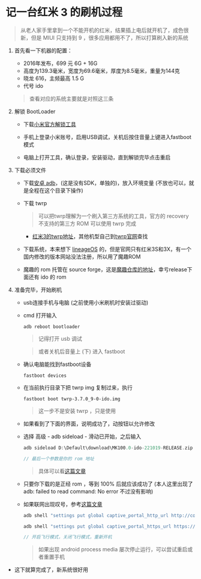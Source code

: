 # 记一台红米 3 的刷机过程

> 从老人家手里拿到一个不能开机的红米，结果插上电后就开机了，成色很新，但是 MIUI 只支持到 9 ，很多应用都用不了，所以打算刷入新的系统
1. 首先看一下机器的配置：
    - 2016年发布，699 元 6G + 16G
    - 高度为139.3毫米，宽度为69.6毫米，厚度为8.5毫米，重量为144克
    - 晓龙 616，主频最高 1.5 G
    - 代号 ido
    > 查看对应的系统主要就是对照这三条
2. 解锁 BootLoader

    - 下载[小米官方解锁工具](https://www.miui.com/unlock/index.html)

    - 手机上登录小米账号，启用USB调试，关机后按住音量上键进入fastboot模式

    - 电脑上打开工具，确认登录，安装驱动，直到解锁完毕点击重启

3. 下载必须文件

    - 下载[安卓 adb](https://dl.google.com/android/repository/platform-tools-latest-windows.zip)，(这是没有SDK，单独的)，放入环境变量 (不放也可以，就是全程在这个目录下操作)

    - 下载 twrp

        > 可以把twrp理解为一个刷入第三方系统的工具，官方的 recovery 不支持的第三方 ROM 可以使用 twrp 完成

        - [红米3的twrp地址](https://twrp.me/xiaomi/xiaomiredmi3.html)，其他机型自己到[twrp官网](https://twrp.me/)查找

    - 下载系统，本来想下 [lineageOS](https://lineageos.org/) 的，但是官网只有红米3S和3X，有一个国内修改的版本网站没法注册，所以用了魔趣ROM

    - 魔趣的 rom 托管在 source forge，这是[魔趣仓库的地址](https://sourceforge.net/projects/mokee/files/)，幸亏release下面还有 ido 的 rom
4. 准备完毕，开始刷机
    - usb连接手机与电脑 (之前使用小米刷机时安装过驱动)

    - cmd 打开输入
        ```
        adb reboot bootloader
        ```
        > 记得打开 usb 调试

        > 或者关机后音量上 (下) 进入 fastboot

    - 确认电脑能找到fastboot设备
        ```
        fastboot devices
        ```
    - 在当前执行目录下把 twrp img 复制过来，执行
        ```
        fastboot boot twrp-3.7.0_9-0-ido.img
        ```

        > 这一步不是安装 twrp ，只是使用
    
    - 如果看到了下面的界面，说明成功了，动按钮以允许修改

    - 选择 高级 - adb sideload - 滑动已开始，之后输入

        ```c
        adb sideload D:\Default\download\MK100.0-ido-221019-RELEASE.zip

        // 最后一个参数是你的 rom 地址
        ```

        > 具体可以看[这篇文章](https://segmentfault.com/a/1190000021269145)

    - 只要你下载的是正经 rom ，等到 100% 后就应该成功了 (本人这里出现了 adb: failed to read command: No error 不过没有影响)

    - 如果联网出现叹号，参考[这篇文章](https://www.bilibili.com/read/cv16146843/)

        ```c
        adb shell "settings put global captive_portal_http_url http://connect.rom.miui.com/generate_204"; 

        adb shell "settings put global captive_portal_https_url https://connect.rom.miui.com/generate_204";

        // 开启飞行模式，关闭飞行模式，重新开机
        ```

        > 如果出现 android process media 屡次停止运行，可以尝试重启或者重置手机
- 这下就算完成了，新系统很好用